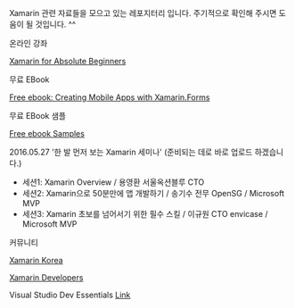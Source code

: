 Xamarin 관련 자료들을 모으고 있는 레포지터리 입니다. 
주기적으로 확인해 주시면 도움이 될 것입니다. ^^ 

온라인 강좌

[Xamarin for Absolute Beginners](https://mva.microsoft.com/en-US/training-courses/xamarin-for-absolute-beginners-16182?l=fPHWqptJC_5705846048)


무료 EBook

[Free ebook: Creating Mobile Apps with Xamarin.Forms](https://blogs.msdn.microsoft.com/microsoft_press/2016/03/31/free-ebook-creating-mobile-apps-with-xamarin-forms/)


무료 EBook 샘플

 [Free ebook Samples](https://github.com/xamarin/xamarin-forms-book-samples)


2016.05.27 '한 발 먼저 보는 Xamarin 세미나' (준비되는 데로 바로 업로드 하겠습니다.)
- 세션1: Xamarin Overview / 용영환 서울옥션블루 CTO
- 세션2: Xamarin으로 50분만에 앱 개발하기 / 송기수 전무 OpenSG / Microsoft MVP
- 세션3: Xamarin 초보를 넘어서기 위한 필수 스킬 / 이규원 CTO envicase / Microsoft MVP


커뮤니티


[Xamarin Korea](https://www.facebook.com/groups/818902071467383/)

[Xamarin Developers](https://www.facebook.com/groups/xamarin.developers/)


Visual Studio Dev Essentials [Link](https://aka.ms/dev_essential)